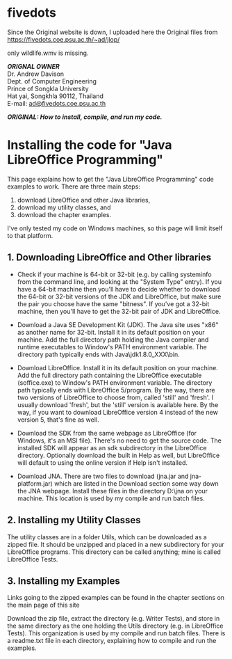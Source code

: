 # fivedots
Since the Original website is down, I uploaded here the Original files from https://fivedots.coe.psu.ac.th/~ad/jlop/

only wildlife.wmv is missing.

***ORIGNAL OWNER***   
Dr. Andrew Davison  
Dept. of Computer Engineering  
Prince of Songkla University  
Hat yai, Songkhla 90112, Thailand  
E-mail: ad@fivedots.coe.psu.ac.th  

***ORIGINAL: How to install, compile, and run my code.***

# Installing the code for "Java LibreOffice Programming"

 

This page explains how to get the "Java LibreOffice Programming" code examples to work. There are three main steps:

1. download LibreOffice and other Java libraries,
2. download my utility classes, and
3. download the chapter examples.

I've only tested my code on Windows machines, so this page will limit itself to that platform.

## 1. Downloading LibreOffice and Other libraries

+ Check if your machine is 64-bit or 32-bit (e.g. by calling systeminfo from the command line, and looking at the "System Type" entry). If you have a 64-bit machine then you'll have to decide whether to download the 64-bit or 32-bit versions of the JDK and LibreOffice, but make sure the pair you choose have the same "bitness". If you've got a 32-bit machine, then you'll have to get the 32-bit pair of JDK and LibreOffice.

+ Download a Java SE Development Kit (JDK). The Java site uses "x86" as another name for 32-bit. Install it in its default position on your machine. Add the full directory path holding the Java compiler and runtime executables to Window's PATH environment variable. The directory path typically ends with Java\jdk1.8.0_XXX\bin.

+ Download LibreOffice. Install it in its default position on your machine. Add the full directory path containing the LibreOffice executable (soffice.exe) to Window's PATH environment variable. The directory path typically ends with LibreOffice 5/program.
  By the way, there are two versions of LibreOffice to choose from, called 'still' and 'fresh'. I usually download 'fresh', but the 'still' version is available here. By the way, if you want to download LibreOffice version 4 instead of the new version 5, that's fine as well.

+ Download the SDK from the same webpage as LibreOffice (for Windows, it's an MSI file). There's no need to get the source code. The installed SDK will appear as an sdk subdirectory in the LibreOffice directory. Optionally download the built in Help as well, but LibreOffice will default to using the online version if Help isn't installed.

+ Download JNA. There are two files to download (jna.jar and jna-platform.jar) which are listed in the Download section some way down the JNA webpage. Install these files in the directory D:\jna on your machine. This location is used by my compile and run batch files.


## 2. Installing my Utility Classes

The utility classes are in a folder Utils, which can be downloaded as a zipped file. It should be unzipped and placed in a new subdirectory for your LibreOffice programs. This directory can be called anything; mine is called LibreOffice Tests.

## 3. Installing my Examples

Links going to the zipped examples can be found in the chapter sections on the main page of this site

Download the zip file, extract the directory (e.g. Writer Tests), and store in the same directory as the one holding the Utils directory (e.g. in LibreOffice Tests). This organization is used by my compile and run batch files. There is a readme.txt file in each directory, explaining how to compile and run the examples.
